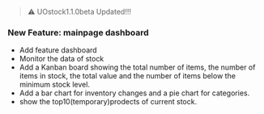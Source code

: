 > ⚠️ UOstock1.1.0beta Updated!!!

### New Feature: mainpage dashboard

- Add feature dashboard
- Monitor the data of stock
- Add a Kanban board showing the total number of items, the number of items in stock, the total value and the number of items below the minimum stock level.
- Add a bar chart for inventory changes and a pie chart for categories.
- show the top10(temporary)prodects of current stock.